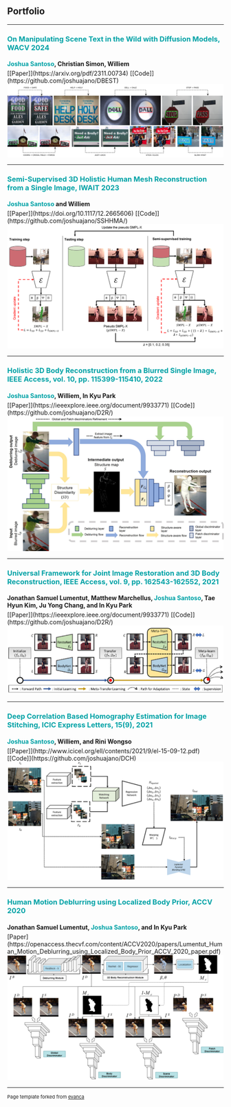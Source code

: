 ## Portfolio

---

<h3 style="color:#01a2a6;margin-bottom:5px;">On Manipulating Scene Text in the Wild with Diffusion Models, WACV 2024</h3>
<h4 style="margin-bottom:5px;"><strong style="color:#01a2a6;">Joshua Santoso</strong>, Christian Simon, Williem</h4>
[[Paper]](https://arxiv.org/pdf/2311.00734) [[Code]](https://github.com/joshuajano/DBEST)
<img src="images/publications/wacv2024.png?raw=true"/>

---

<h3 style="color:#01a2a6;margin-bottom:5px;">Semi-Supervised 3D Holistic Human Mesh Reconstruction from a Single Image, IWAIT 2023</h3>
<h4 style="margin-bottom:5px;"><strong style="color:#01a2a6;">Joshua Santoso</strong> and Williem</h4>
[[Paper]](https://doi.org/10.1117/12.2665606) [[Code]](https://github.com/joshuajano/SSHHMA/)
<img src="images/publications/iwait2023.png?raw=true"/>

---

<h3 style="color:#01a2a6;margin-bottom:5px;">Holistic 3D Body Reconstruction from a Blurred Single Image, IEEE Access, vol. 10, pp. 115399-115410, 2022</h3>
<h4 style="margin-bottom:5px;"><strong style="color:#01a2a6;">Joshua Santoso</strong>, Williem, In Kyu Park</h4>
[[Paper]](https://ieeexplore.ieee.org/document/9933771) [[Code]](https://github.com/joshuajano/D2R/)
<img src="images/publications/ieee_access2022.jpg?raw=true"/>

---

<h3 style="color:#01a2a6;margin-bottom:5px;">Universal Framework for Joint Image Restoration and 3D Body Reconstruction, IEEE Access, vol. 9, pp. 162543-162552, 2021</h3>
<h4 style="margin-bottom:5px;">Jonathan Samuel Lumentut, Matthew Marchellus, <strong style="color:#01a2a6;">Joshua Santoso</strong>, Tae Hyun Kim, Ju Yong Chang, and In Kyu Park</h4>
[[Paper]](https://ieeexplore.ieee.org/document/9933771) [[Code]](https://github.com/joshuajano/D2R/)
<img src="images/publications/ieee_access2021.png?raw=true"/>

---

<h3 style="color:#01a2a6;margin-bottom:5px;">Deep Correlation Based Homography Estimation for Image Stitching, ICIC Express Letters, 15(9), 2021</h3>
<h4 style="margin-bottom:5px;"> <strong style="color:#01a2a6;">Joshua Santoso</strong>, Williem, and Rini Wongso</h4>
[[Paper]](http://www.icicel.org/ell/contents/2021/9/el-15-09-12.pdf) [[Code]](https://github.com/joshuajano/DCH)
<img src="images/publications/icic_express2021.png?raw=true"/>

---

<h3 style="color:#01a2a6;margin-bottom:5px;">Human Motion Deblurring using Localized Body Prior, ACCV 2020</h3>
<h4 style="margin-bottom:5px;">Jonathan Samuel Lumentut, <strong style="color:#01a2a6;">Joshua Santoso</strong>, and In Kyu Park</h4>
[Paper](https://openaccess.thecvf.com/content/ACCV2020/papers/Lumentut_Human_Motion_Deblurring_using_Localized_Body_Prior_ACCV_2020_paper.pdf)
<img src="images/publications/accv2020.png?raw=true"/>

---
<p style="font-size:11px">Page template forked from <a href="https://github.com/evanca/quick-portfolio">evanca</a></p>
<!-- Remove above link if you don't want to attibute -->
